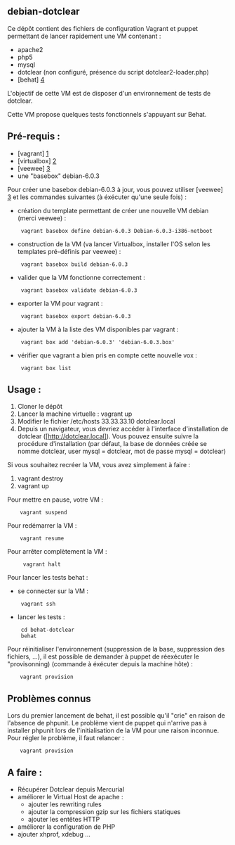 debian-dotclear
---------------

Ce dépôt contient des fichiers de configuration Vagrant et puppet permettant de lancer rapidement une VM contenant : 

 * apache2
 * php5
 * mysql
 * dotclear (non configuré, présence du script dotclear2-loader.php)
 * [behat] [4]

L'objectif de cette VM est de disposer d'un environnement de tests de dotclear.

Cette VM propose quelques tests fonctionnels s'appuyant sur Behat.

Pré-requis : 
--

 - [vagrant] [1]
 - [virtualbox] [2]
 - [veewee] [3]
 - une "basebox" debian-6.0.3

Pour créer une basebox debian-6.0.3 à jour, vous pouvez utiliser [veewee] [3] et les commandes suivantes (à éxécuter qu'une seule fois) : 

 - création du template permettant de créer une nouvelle VM debian (merci veewee) :

        vagrant basebox define debian-6.0.3 Debian-6.0.3-i386-netboot
 
 - construction de la VM (va lancer Virtualbox, installer l'OS selon les templates pré-définis par veewee) :

        vagrant basebox build debian-6.0.3

 - valider que la VM fonctionne correctement :

        vagrant basebox validate debian-6.0.3

 - exporter la VM pour vagrant :

        vagrant basebox export debian-6.0.3

 - ajouter la VM à la liste des VM disponibles par vagrant :

        vagrant box add 'debian-6.0.3' 'debian-6.0.3.box'

 - vérifier que vagrant a bien pris en compte cette nouvelle vox :
        
        vagrant box list


Usage :
--
 1. Cloner le dépôt
 2. Lancer la machine virtuelle : vagrant up
 3. Modifier le fichier /etc/hosts 
33.33.33.10 dotclear.local
 4. Depuis un navigateur, vous devriez accéder à l'interface d'installation de dotclear ([http://dotclear.local]). Vous pouvez ensuite suivre la procédure d'installation (par défaut, la base de données créée se nomme dotclear, user mysql = dotclear, mot de passe mysql = dotclear)

Si vous souhaitez recréer la VM, vous avez simplement à faire : 

 1. vagrant destroy
 2. vagrant up

Pour mettre en pause, votre VM  :

        vagrant suspend

Pour redémarrer la VM : 

        vagrant resume

Pour arrêter complètement la VM :

         vagrant halt

Pour lancer les tests behat : 

 - se connecter sur la VM : 

        vagrant ssh

 - lancer les tests : 

        cd behat-dotclear
        behat

Pour réinitialiser l'environnement (suppression de la base, suppression des fichiers, ...), il est possible de demander à puppet de réexécuter le "provisonning) (commande à éxécuter depuis la machine hôte) :

        vagrant provision


Problèmes connus
--

Lors du premier lancement de behat, il est possible qu'il "crie" en raison de l'absence de phpunit. Le problème vient de puppet qui n'arrive pas à installer phpunit lors de l'initialisation de la VM pour une raison inconnue. Pour régler le problème, il faut relancer : 
    
        vagrant provision


A faire : 
--
 - Récupérer Dotclear depuis Mercurial
 - améliorer le Virtual Host de apache :
   * ajouter les rewriting rules
   * ajouter la compression gzip sur les fichiers statiques
   * ajouter les entêtes HTTP
 - améliorer la configuration de PHP
 - ajouter xhprof, xdebug ...

[1]: http://vagrantup.com/
[2]: https://www.virtualbox.org/
[3]: https://github.com/jedi4ever/veewee
[4]: http://behat.org/

